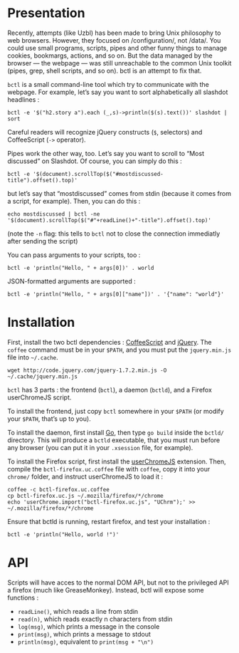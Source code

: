 # Presentation

Recently, attempts (like Uzbl) has been made to bring Unix philosophy to
web browsers. However, they focused on /configuration/, not /data/. You
could use small programs, scripts, pipes and other funny things to
manage cookies, bookmargs, actions, and so on. But the data managed by
the browser — the webpage — was still unreachable to the common Unix
toolkit (pipes, grep, shell scripts, and so on). bctl is an attempt to
fix that.

`bctl` is a small command-line tool which try to communicate with the
webpage. For example, let’s say you want to sort alphabetically all
slashdot headlines :

    bctl -e '$("h2.story a").each (_,s)->println($(s).text())' slashdot | sort

Careful readers will recognize jQuery constructs (`$`, selectors) and
CoffeeScript (`->` operator).

Pipes work the other way, too. Let’s say you want to scroll to “Most
discussed” on Slashdot. Of course, you can simply do this :

    bctl -e '$(document).scrollTop($("#mostdiscussed-title").offset().top)'

but let’s say that “mostdiscussed” comes from stdin (because it
comes from a script, for example). Then, you can do this :

    echo mostdiscussed | bctl -ne '$(document).scrollTop($("#"+readLine()+"-title").offset().top)'

(note the `-n` flag: this tells to `bctl` not to close the connection
immediatly after sending the script)

You can pass arguments to your scripts, too :

    bctl -e 'println("Hello, " + args[0])' . world

JSON-formatted arguments are supported :

    bctl -e 'println("Hello, " + args[0]["name"])' . '{"name": "world"}'

# Installation

First, install the two bctl dependencies :
[CoffeeScript](http://coffeescript.org/) and
[jQuery](http://jquery.com/). The `coffee` command must be in your
`$PATH`, and you must put the `jquery.min.js` file into `~/.cache`.

    wget http://code.jquery.com/jquery-1.7.2.min.js -O ~/.cache/jquery.min.js

`bctl` has 3 parts : the frontend (`bctl`), a daemon (`bctld`), and a
Firefox userChromeJS script.

To install the frontend, just copy `bctl` somewhere in your `$PATH`
(or modify your `$PATH`, that’s up to you).

To install the daemon, first install [Go](http://golang.org), then type
`go build` inside the `bctld/` directory. This will produce a `bctld`
executable, that you must run before any browser (you can put it in your
`.xsession` file, for example).

To install the Firefox script, first install the
[userChromeJS](http://userchromejs.mozdev.org/) extension. Then, compile
the `bctl-firefox.uc.coffee` file with `coffee`, copy it into your
`chrome/` folder, and instruct userChromeJS to load it :

    coffee -c bctl-firefox.uc.coffee
    cp bctl-firefox.uc.js ~/.mozilla/firefox/*/chrome
    echo 'userChrome.import("bctl-firefox.uc.js", "UChrm");' >> ~/.mozilla/firefox/*/chrome

Ensure that bctld is running, restart firefox, and test your installation :

    bctl -e 'println("Hello, world !")'

# API

Scripts will have acces to the normal DOM API, but not to the privileged API a firefox (much like GreaseMonkey). Instead, bctl will expose some functions :

* `readLine()`, which reads a line from stdin
* `read(n)`, which reads exactly n characters from stdin
* `log(msg)`, which prints a message in the console
* `print(msg)`, which prints a message to stdout
* `println(msg)`, equivalent to `print(msg + "\n")`

